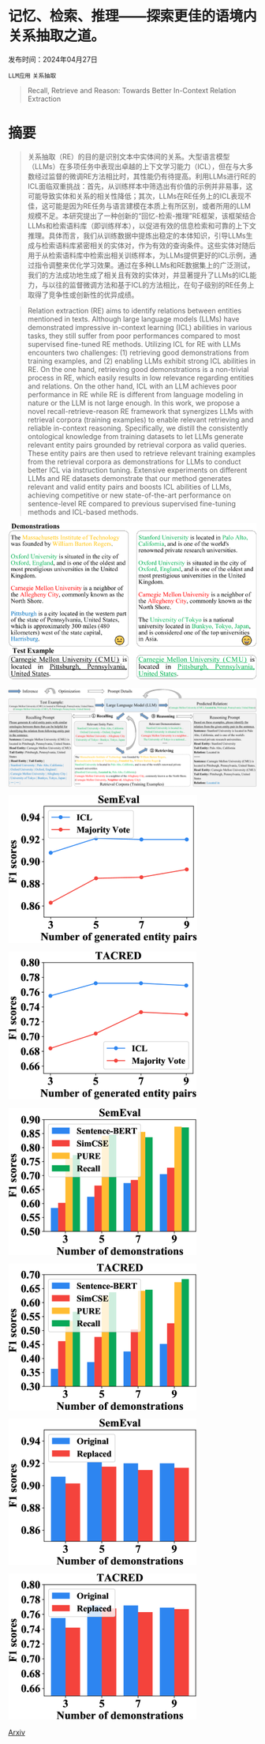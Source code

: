 # 记忆、检索、推理——探索更佳的语境内关系抽取之道。

发布时间：2024年04月27日

`LLM应用` `关系抽取`

> Recall, Retrieve and Reason: Towards Better In-Context Relation Extraction

# 摘要

> 关系抽取（RE）的目的是识别文本中实体间的关系。大型语言模型（LLMs）在多项任务中表现出卓越的上下文学习能力（ICL），但在与大多数经过监督的微调RE方法相比时，其性能仍有待提高。利用LLMs进行RE的ICL面临双重挑战：首先，从训练样本中筛选出有价值的示例并非易事，这可能导致实体和关系的相关性降低；其次，LLMs在RE任务上的ICL表现不佳，这可能是因为RE任务与语言建模在本质上有所区别，或者所用的LLM规模不足。本研究提出了一种创新的“回忆-检索-推理”RE框架，该框架结合LLMs和检索语料库（即训练样本），以促进有效的信息检索和可靠的上下文推理。具体而言，我们从训练数据中提炼出稳定的本体知识，引导LLMs生成与检索语料库紧密相关的实体对，作为有效的查询条件。这些实体对随后用于从检索语料库中检索出相关训练样本，为LLMs提供更好的ICL示例，通过指令调整来优化学习效果。通过在多种LLMs和RE数据集上的广泛测试，我们的方法成功地生成了相关且有效的实体对，并显著提升了LLMs的ICL能力，与以往的监督微调方法和基于ICL的方法相比，在句子级别的RE任务上取得了竞争性或创新性的优异成绩。

> Relation extraction (RE) aims to identify relations between entities mentioned in texts. Although large language models (LLMs) have demonstrated impressive in-context learning (ICL) abilities in various tasks, they still suffer from poor performances compared to most supervised fine-tuned RE methods. Utilizing ICL for RE with LLMs encounters two challenges: (1) retrieving good demonstrations from training examples, and (2) enabling LLMs exhibit strong ICL abilities in RE. On the one hand, retrieving good demonstrations is a non-trivial process in RE, which easily results in low relevance regarding entities and relations. On the other hand, ICL with an LLM achieves poor performance in RE while RE is different from language modeling in nature or the LLM is not large enough. In this work, we propose a novel recall-retrieve-reason RE framework that synergizes LLMs with retrieval corpora (training examples) to enable relevant retrieving and reliable in-context reasoning. Specifically, we distill the consistently ontological knowledge from training datasets to let LLMs generate relevant entity pairs grounded by retrieval corpora as valid queries. These entity pairs are then used to retrieve relevant training examples from the retrieval corpora as demonstrations for LLMs to conduct better ICL via instruction tuning. Extensive experiments on different LLMs and RE datasets demonstrate that our method generates relevant and valid entity pairs and boosts ICL abilities of LLMs, achieving competitive or new state-of-the-art performance on sentence-level RE compared to previous supervised fine-tuning methods and ICL-based methods.

![记忆、检索、推理——探索更佳的语境内关系抽取之道。](../../../paper_images/2404.17809/x1.png)

![记忆、检索、推理——探索更佳的语境内关系抽取之道。](../../../paper_images/2404.17809/x2.png)

![记忆、检索、推理——探索更佳的语境内关系抽取之道。](../../../paper_images/2404.17809/x3.png)

![记忆、检索、推理——探索更佳的语境内关系抽取之道。](../../../paper_images/2404.17809/x4.png)

![记忆、检索、推理——探索更佳的语境内关系抽取之道。](../../../paper_images/2404.17809/x5.png)

![记忆、检索、推理——探索更佳的语境内关系抽取之道。](../../../paper_images/2404.17809/x6.png)

![记忆、检索、推理——探索更佳的语境内关系抽取之道。](../../../paper_images/2404.17809/x7.png)

![记忆、检索、推理——探索更佳的语境内关系抽取之道。](../../../paper_images/2404.17809/x8.png)

[Arxiv](https://arxiv.org/abs/2404.17809)